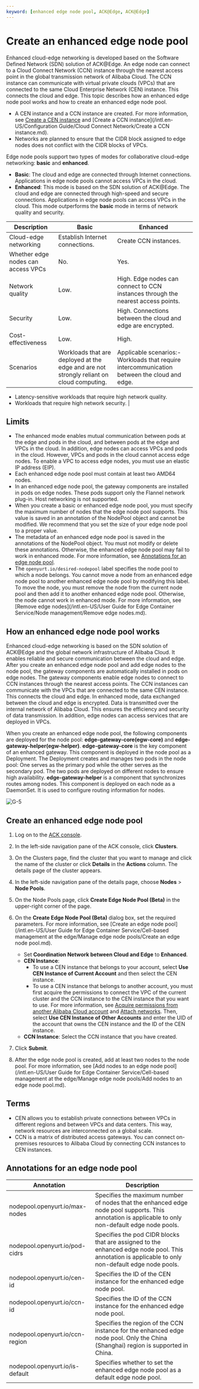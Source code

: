 ```yaml
---
keyword: [enhanced edge node pool, ACK@Edge, ACK@Edge]
---
```


# Create an enhanced edge node pool

Enhanced cloud-edge networking is developed based on the Software Defined Network \(SDN\) solution of ACK@Edge. An edge node can connect to a Cloud Connect Network \(CCN\) instance through the nearest access point in the global transmission network of Alibaba Cloud. The CCN instance can communicate with virtual private clouds \(VPCs\) that are connected to the same Cloud Enterprise Network \(CEN\) instance. This connects the cloud and edge. This topic describes how an enhanced edge node pool works and how to create an enhanced edge node pool.

-   A CEN instance and a CCN instance are created. For more information, see [Create a CEN instance]() and [Create a CCN instance](/intl.en-US/Configuration Guide/Cloud Connect Network/Create a CCN instance.md).
-   Networks are planned to ensure that the CIDR block assigned to edge nodes does not conflict with the CIDR blocks of VPCs.

Edge node pools support two types of modes for collaborative cloud-edge networking: **basic** and **enhanced**.

-   **Basic**: The cloud and edge are connected through Internet connections. Applications in edge node pools cannot access VPCs in the cloud.
-   **Enhanced**: This mode is based on the SDN solution of ACK@Edge. The cloud and edge are connected through high-speed and secure connections. Applications in edge node pools can access VPCs in the cloud. This mode outperforms the **basic** mode in terms of network quality and security.

|Description|Basic|Enhanced|
|-----------|-----|--------|
|Cloud-edge networking|Establish Internet connections.|Create CCN instances.|
|Whether edge nodes can access VPCs|No.|Yes.|
|Network quality|Low.|High. Edge nodes can connect to CCN instances through the nearest access points.|
|Security|Low.|High. Connections between the cloud and edge are encrypted.|
|Cost-effectiveness|Low.|High.|
|Scenarios|Workloads that are deployed at the edge and are not strongly reliant on cloud computing.|Applicable scenarios:-   Workloads that require intercommunication between the cloud and edge.
-   Latency-sensitive workloads that require high network quality.
-   Workloads that require high network security. |

## Limits

-   The enhanced mode enables mutual communication between pods at the edge and pods in the cloud, and between pods at the edge and VPCs in the cloud. In addition, edge nodes can access VPCs and pods in the cloud. However, VPCs and pods in the cloud cannot access edge nodes. To enable a VPC to access edge nodes, you must use an elastic IP address \(EIP\).
-   Each enhanced edge node pool must contain at least two AMD64 nodes.
-   In an enhanced edge node pool, the gateway components are installed in pods on edge nodes. These pods support only the Flannel network plug-in. Host networking is not supported.
-   When you create a basic or enhanced edge node pool, you must specify the maximum number of nodes that the edge node pool supports. This value is saved in an annotation of the NodePool object and cannot be modified. We recommend that you set the size of your edge node pool to a proper value.
-   The metadata of an enhanced edge node pool is saved in the annotations of the NodePool object. You must not modify or delete these annotations. Otherwise, the enhanced edge node pool may fail to work in enhanced mode. For more information, see [Annotations for an edge node pool](#table_r0v_lda_822).
-   The `openyurt.io/desired-nodepool` label specifies the node pool to which a node belongs. You cannot move a node from an enhanced edge node pool to another enhanced edge node pool by modifying this label. To move the node, you must remove the node from the current node pool and then add it to another enhanced edge node pool. Otherwise, the node cannot work in enhanced mode. For more information, see [Remove edge nodes](/intl.en-US/User Guide for Edge Container Service/Node management/Remove edge nodes.md).

## How an enhanced edge node pool works

Enhanced cloud-edge networking is based on the SDN solution of ACK@Edge and the global network infrastructure of Alibaba Cloud. It enables reliable and secure communication between the cloud and edge. After you create an enhanced edge node pool and add edge nodes to the node pool, the gateway components are automatically installed in pods on edge nodes. The gateway components enable edge nodes to connect to CCN instances through the nearest access points. The CCN instances can communicate with the VPCs that are connected to the same CEN instance. This connects the cloud and edge. In enhanced mode, data exchanged between the cloud and edge is encrypted. Data is transmitted over the internal network of Alibaba Cloud. This ensures the efficiency and security of data transmission. In addition, edge nodes can access services that are deployed in VPCs.

When you create an enhanced edge node pool, the following components are deployed for the node pool: **edge-gateway-core\(egw-core\)** and **edge-gateway-helper\(egw-helper\)**. **edge-gateway-core** is the key component of an enhanced gateway. This component is deployed in the node pool as a Deployment. The Deployment creates and manages two pods in the node pool: One serves as the primary pod while the other serves as the secondary pod. The two pods are deployed on different nodes to ensure high availability. **edge-gateway-helper** is a component that synchronizes routes among nodes. This component is deployed on each node as a DaemonSet. It is used to configure routing information for nodes.

![G-5](https://static-aliyun-doc.oss-accelerate.aliyuncs.com/assets/img/en-US/0817896161/p224127.png)

## Create an enhanced edge node pool

1.  Log on to the [ACK console](https://cs.console.aliyun.com).

2.  In the left-side navigation pane of the ACK console, click **Clusters**.

3.  On the Clusters page, find the cluster that you want to manage and click the name of the cluster or click **Details** in the **Actions** column. The details page of the cluster appears.

4.  In the left-side navigation pane of the details page, choose **Nodes** \> **Node Pools**.

5.  On the Node Pools page, click **Create Edge Node Pool \(Beta\)** in the upper-right corner of the page.

6.  On the **Create Edge Node Pool \(Beta\)** dialog box, set the required parameters. For more information, see [Create an edge node pool](/intl.en-US/User Guide for Edge Container Service/Cell-based management at the edge/Manage edge node pools/Create an edge node pool.md).

    -   Set **Coordination Network between Cloud and Edge** to **Enhanced**.
    -   **CEN Instance**:
        -   To use a CEN instance that belongs to your account, select **Use CEN Instance of Current Account** and then select the CEN instance.
        -   To use a CEN instance that belongs to another account, you must first acquire the permissions to connect the VPC of the current cluster and the CCN instance to the CEN instance that you want to use. For more information, see [Acquire permissions from another Alibaba Cloud account]() and [Attach networks](). Then, select **Use CEN Instance of Other Accounts** and enter the UID of the account that owns the CEN instance and the ID of the CEN instance.
    -   **CCN Instance**: Select the CCN instance that you have created.
7.  Click **Submit**.

8.  After the edge node pool is created, add at least two nodes to the node pool. For more information, see [Add nodes to an edge node pool](/intl.en-US/User Guide for Edge Container Service/Cell-based management at the edge/Manage edge node pools/Add nodes to an edge node pool.md).


## Terms

-   CEN allows you to establish private connections between VPCs in different regions and between VPCs and data centers. This way, network resources are interconnected on a global scale.
-   CCN is a matrix of distributed access gateways. You can connect on-premises resources to Alibaba Cloud by connecting CCN instances to CEN instances.

## Annotations for an edge node pool

|Annotation|Description|
|----------|-----------|
|nodepool.openyurt.io/max-nodes|Specifies the maximum number of nodes that the enhanced edge node pool supports. This annotation is applicable to only non-default edge node pools.|
|nodepool.openyurt.io/pod-cidrs|Specifies the pod CIDR blocks that are assigned to the enhanced edge node pool. This annotation is applicable to only non-default edge node pools.|
|nodepool.openyurt.io/cen-id|Specifies the ID of the CEN instance for the enhanced edge node pool.|
|nodepool.openyurt.io/ccn-id|Specifies the ID of the CCN instance for the enhanced edge node pool.|
|nodepool.openyurt.io/ccn-region|Specifies the region of the CCN instance for the enhanced edge node pool. Only the China \(Shanghai\) region is supported in China.|
|nodepool.openyurt.io/is-default|Specifies whether to set the enhanced edge node pool as a default edge node pool.|

